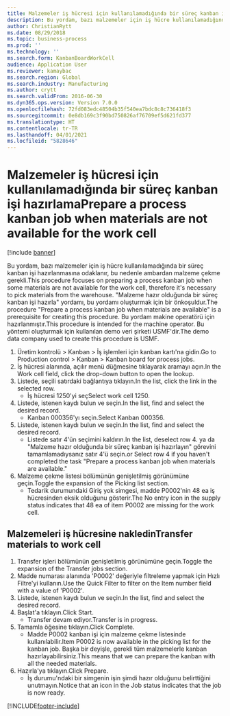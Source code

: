 ```yaml
---
title: Malzemeler iş hücresi için kullanılamadığında bir süreç kanban işi hazırlama
description: Bu yordam, bazı malzemeler için iş hücre kullanılamadığında bir süreç kanban işi hazırlanmasına odaklanır, bu nedenle ambardan malzeme çekme gerekli.
author: ChristianRytt
ms.date: 08/29/2018
ms.topic: business-process
ms.prod: ''
ms.technology: ''
ms.search.form: KanbanBoardWorkCell
audience: Application User
ms.reviewer: kamaybac
ms.search.region: Global
ms.search.industry: Manufacturing
ms.author: crytt
ms.search.validFrom: 2016-06-30
ms.dyn365.ops.version: Version 7.0.0
ms.openlocfilehash: 72fd083edc48504b35f540ea7bdc8c8c736418f3
ms.sourcegitcommit: 0e8db169c3f90bd750826af76709ef5d621fd377
ms.translationtype: HT
ms.contentlocale: tr-TR
ms.lasthandoff: 04/01/2021
ms.locfileid: "5828646"
---
```

# <a name="prepare-a-process-kanban-job-when-materials-are-not-available-for-the-work-cell"></a><span data-ttu-id="3915f-103">Malzemeler iş hücresi için kullanılamadığında bir süreç kanban işi hazırlama</span><span class="sxs-lookup"><span data-stu-id="3915f-103">Prepare a process kanban job when materials are not available for the work cell</span></span>

[!include [banner](../../includes/banner.md)]

<span data-ttu-id="3915f-104">Bu yordam, bazı malzemeler için iş hücre kullanılamadığında bir süreç kanban işi hazırlanmasına odaklanır, bu nedenle ambardan malzeme çekme gerekli.</span><span class="sxs-lookup"><span data-stu-id="3915f-104">This procedure focuses on preparing a process kanban job when some materials are not available for the work cell, therefore it's necessary to pick materials from the warehouse.</span></span> <span data-ttu-id="3915f-105">"Malzeme hazır olduğunda bir süreç kanban işi hazırla" yordamı, bu yordamı oluşturmak için bir önkoşuldur.</span><span class="sxs-lookup"><span data-stu-id="3915f-105">The procedure "Prepare a process kanban job when materials are available" is a prerequisite for creating this procedure.</span></span> <span data-ttu-id="3915f-106">Bu yordam makine operatörü için hazırlanmıştır.</span><span class="sxs-lookup"><span data-stu-id="3915f-106">This procedure is intended for the machine operator.</span></span> <span data-ttu-id="3915f-107">Bu yöntemi oluşturmak için kullanılan demo veri şirketi USMF'dir.</span><span class="sxs-lookup"><span data-stu-id="3915f-107">The demo data company used to create this procedure is USMF.</span></span>

1. <span data-ttu-id="3915f-108">Üretim kontrolü > Kanban > İş işlemleri için kanban kartı'na gidin.</span><span class="sxs-lookup"><span data-stu-id="3915f-108">Go to Production control > Kanban > Kanban board for process jobs.</span></span>
2. <span data-ttu-id="3915f-109">İş hücresi alanında, açılır menü düğmesine tıklayarak aramayı açın.</span><span class="sxs-lookup"><span data-stu-id="3915f-109">In the Work cell field, click the drop-down button to open the lookup.</span></span>
3. <span data-ttu-id="3915f-110">Listede, seçili satırdaki bağlantıya tıklayın.</span><span class="sxs-lookup"><span data-stu-id="3915f-110">In the list, click the link in the selected row.</span></span>
    * <span data-ttu-id="3915f-111">İş hücresi 1250'yi seç</span><span class="sxs-lookup"><span data-stu-id="3915f-111">Select work cell 1250.</span></span>  
4. <span data-ttu-id="3915f-112">Listede, istenen kaydı bulun ve seçin.</span><span class="sxs-lookup"><span data-stu-id="3915f-112">In the list, find and select the desired record.</span></span>
    * <span data-ttu-id="3915f-113">Kanban 000356'yı seçin.</span><span class="sxs-lookup"><span data-stu-id="3915f-113">Select Kanban 000356.</span></span>  
5. <span data-ttu-id="3915f-114">Listede, istenen kaydı bulun ve seçin.</span><span class="sxs-lookup"><span data-stu-id="3915f-114">In the list, find and select the desired record.</span></span>
    * <span data-ttu-id="3915f-115">Listede satır 4'ün seçimini kaldırın.</span><span class="sxs-lookup"><span data-stu-id="3915f-115">In the list, deselect row 4.</span></span> <span data-ttu-id="3915f-116">ya da "Malzeme hazır olduğunda bir süreç kanban işi hazırlayın" görevini tamamlamadıysanız satır 4'ü seçin.</span><span class="sxs-lookup"><span data-stu-id="3915f-116">or Select row 4 if you haven't completed the task "Prepare a process kanban job when materials are available."</span></span>  
6. <span data-ttu-id="3915f-117">Malzeme çekme listesi bölümünün genişletilmiş görünümüne geçin.</span><span class="sxs-lookup"><span data-stu-id="3915f-117">Toggle the expansion of the Picking list section.</span></span>
    * <span data-ttu-id="3915f-118">Tedarik durumundaki Giriş yok simgesi, madde P0002'nin 48 ea iş hücresinden eksik olduğunu gösterir.</span><span class="sxs-lookup"><span data-stu-id="3915f-118">The No entry icon in the supply status indicates that 48 ea of item P0002 are missing for the work cell.</span></span>  

## <a name="transfer-materials-to-work-cell"></a><span data-ttu-id="3915f-119">Malzemeleri iş hücresine nakledin</span><span class="sxs-lookup"><span data-stu-id="3915f-119">Transfer materials to work cell</span></span>
1. <span data-ttu-id="3915f-120">Transfer işleri bölümünün genişletilmiş görünümüne geçin.</span><span class="sxs-lookup"><span data-stu-id="3915f-120">Toggle the expansion of the Transfer jobs section.</span></span>
2. <span data-ttu-id="3915f-121">Madde numarası alanında 'P0002' değeriyle filtreleme yapmak için Hızlı Filtre'yi kullanın.</span><span class="sxs-lookup"><span data-stu-id="3915f-121">Use the Quick Filter to filter on the Item number field with a value of 'P0002'.</span></span>
3. <span data-ttu-id="3915f-122">Listede, istenen kaydı bulun ve seçin.</span><span class="sxs-lookup"><span data-stu-id="3915f-122">In the list, find and select the desired record.</span></span>
4. <span data-ttu-id="3915f-123">Başlat'a tıklayın.</span><span class="sxs-lookup"><span data-stu-id="3915f-123">Click Start.</span></span>
    * <span data-ttu-id="3915f-124">Transfer devam ediyor.</span><span class="sxs-lookup"><span data-stu-id="3915f-124">Transfer is in progress.</span></span>  
5. <span data-ttu-id="3915f-125">Tamamla öğesine tıklayın.</span><span class="sxs-lookup"><span data-stu-id="3915f-125">Click Complete.</span></span>
    * <span data-ttu-id="3915f-126">Madde P0002 kanban işi için malzeme çekme listesinde kullanılabilir.</span><span class="sxs-lookup"><span data-stu-id="3915f-126">Item P0002 is now available in the picking list for the kanban job.</span></span> <span data-ttu-id="3915f-127">Başka bir deyişle, gerekli tüm malzemelerle kanban hazırlayabilirsiniz.</span><span class="sxs-lookup"><span data-stu-id="3915f-127">This means that we can prepare the kanban with all the needed materials.</span></span>  
6. <span data-ttu-id="3915f-128">Hazırla'ya tıklayın.</span><span class="sxs-lookup"><span data-stu-id="3915f-128">Click Prepare.</span></span>
    * <span data-ttu-id="3915f-129">İş durumu'ndaki bir simgenin işin şimdi hazır olduğunu belirttiğini unutmayın.</span><span class="sxs-lookup"><span data-stu-id="3915f-129">Notice that an icon in the Job status indicates that the job is now ready.</span></span>  



[!INCLUDE[footer-include](../../../includes/footer-banner.md)]